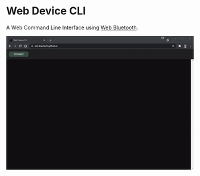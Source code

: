 # Web Device CLI

A Web Command Line Interface using [Web Bluetooth](https://webbluetoothcg.github.io/web-bluetooth/).

[![](img/cli-demo.gif)]()
